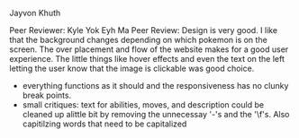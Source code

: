 Jayvon Khuth

Peer Reviewer: Kyle Yok Eyh Ma
Peer Review: Design is very good. I like that the background changes depending on which pokemon is on the screen. The over placement and flow of the website makes for a good user experience. The little things like hover effects and even the text on the left letting the user know that the image is clickable was good choice. 
- everything functions as it should and the responsiveness has no clunky break points. 
- small critiques: text for abilities, moves, and description could be cleaned up alittle bit by removing the unnecessay '-'s and the '\f's. Also capitilzing words that need to be capitalized 